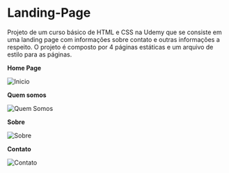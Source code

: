 # Landing-Page

Projeto de um curso básico de HTML e CSS na Udemy que se consiste em uma landing page com informações sobre contato e outras informações a respeito.
O projeto é composto por 4 páginas estáticas e um arquivo de estilo para as páginas.

**Home Page**

![Inicio](https://user-images.githubusercontent.com/70992080/130362780-04537206-f8af-4131-89ab-fb664c6d16b8.png)


**Quem somos**

![Quem Somos](https://user-images.githubusercontent.com/70992080/130362796-b04b9275-f6e1-43b0-acdb-ccdbc8153a29.png)


**Sobre**

![Sobre](https://user-images.githubusercontent.com/70992080/130362803-8a3b1296-c7e3-40ba-9276-55a3ad910338.png)


**Contato**

![Contato](https://user-images.githubusercontent.com/70992080/130362812-6586fd8b-33c1-4c39-86df-7e0a0c2b8ea1.png)

